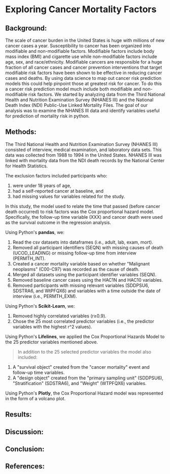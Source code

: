 
# Exploring Cancer Mortality Factors
## Background:
The scale of cancer burden in the United States is huge with millions of new cancer cases a year. Susceptibility to cancer has been organized into modifiable and non-modifiable factors. Modifiable factors include body mass index (BMI) and cigarette use while non-modifiable factors include age, sex, and race/ethnicity. Modifiable cancers are responsible for a huge fraction of all cancer cases and cancer prevention interventions that target modifiable risk factors have been shown to be effective in reducing cancer cases and deaths. By using data science to map out cancer risk prediction models this could help pinpoint those at greatest risk for cancer. To do this a cancer risk prediction model much include both modifiable and non-modifiable risk factors. We started by analyzing data from the Third National Health and Nutrition Examination Survey (NHANES III) and the National Death Index (NDI) Public-Use Linked Mortality Files. The goal of our analysis was to examine the NHANES III data and identify variables useful for prediction of mortality risk in python. 
## Methods:
The Third National Health and Nutrition Examination Survey (NHANES III) consisted of interview, medical examination, and laboratory data sets. This data was collected from 1988 to 1994 in the United States. NHANES III was linked with mortality data from the NDI death records by the National Center for Health Statistics. 

The exclusion factors included participants who: 
1. were under 18 years of age, 
2. had a self-reported cancer at baseline, and 
3. had missing values for variables related for the study.

In this study, the model used to relate the time that passed (before cancer death occurred) to risk factors was the Cox proportional hazard model. Specifically, the follow-up time variable (XXX) and cancer death were used as the survival outcome in the regression analysis. 

Using Python's **pandas**, we: 
1. Read the csv datasets into dataframes (i.e., adult, lab, exam, mort).
2. Removed all participant identifiers (SEQN) with missing causes of death (UCOD_LEADING) or missing follow-up time from interview (PERMTH_INT). 
3. Created a cancer mortality variable based on whether "Malignant neoplasms" (C00-C97) was recorded as the cause of death. 
4. Merged all datasets using the participant identifier variables (SEQN).
5. Removed baseline cancer cases using the HAC1N and HAC10 variables.
6. Removed participants with missing relevant variables (SDDPSU6, SDSTRA6, and WtPFQX6) and variables with a time outside the date of interview (i.e., PERMTH_EXM).

Using Python's **Scikit-Learn**, we:
1. Removed highly correlated variables (r≥0.9).
2. Chose the 25 most correlated predictor variables (i.e., the predictor variables with the highest r^2 values).  

Using Python's **Lifelines**, we applied the Cox Proportional Hazards Model to the 25 predictor variables mentioned above. 
> In addition to the 25 selected predictor variables the model also included:
1. A "survival object" created from the "cancer mortality" event and follow-up time variables.
2. A "design object" created from the "primary sampling unit" (SDDPSU6), "Stratification" (SDSTRA6), and "Weight" (WTPFQX6) variables. 

Using Python's **Plotly**, the Cox Proportional Hazard model was represented in the form of a volcano plot. 

## Results:
## Discussion:
## Conclusion: 
## References: 
